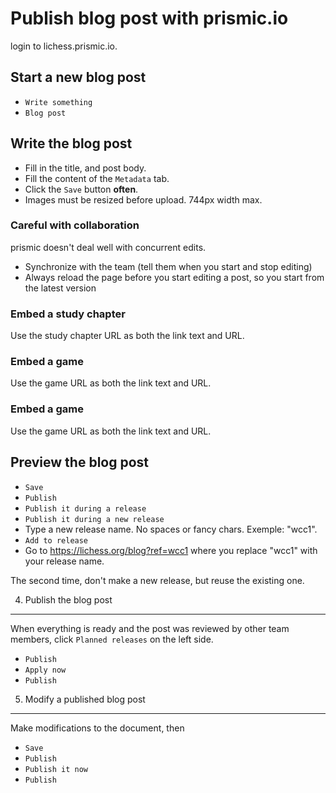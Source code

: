 Publish blog post with prismic.io
=================================

login to lichess.prismic.io.

Start a new blog post
------------------------

- `Write something`
- `Blog post`

Write the blog post
----------------------

- Fill in the title, and post body.
- Fill the content of the `Metadata` tab.
- Click the `Save` button **often**.
- Images must be resized before upload. 744px width max.

### Careful with collaboration

prismic doesn't deal well with concurrent edits.

- Synchronize with the team (tell them when you start and stop editing)
- Always reload the page before you start editing a post, so you start from the latest version

### Embed a study chapter

Use the study chapter URL as both the link text and URL.

### Embed a game

Use the game URL as both the link text and URL.

### Embed a game

Use the game URL as both the link text and URL.

Preview the blog post
------------------------

- `Save`
- `Publish`
- `Publish it during a release`
- `Publish it during a new release`
- Type a new release name. No spaces or fancy chars. Exemple: "wcc1".
- `Add to release`
- Go to https://lichess.org/blog?ref=wcc1 where you replace "wcc1" with your release name.

The second time, don't make a new release, but reuse the existing one.

4. Publish the blog post
------------------------

When everything is ready and the post was reviewed by other team members,
click `Planned releases` on the left side.

- `Publish`
- `Apply now`
- `Publish`

5. Modify a published blog post
-------------------------------

Make modifications to the document, then

- `Save`
- `Publish`
- `Publish it now`
- `Publish`
